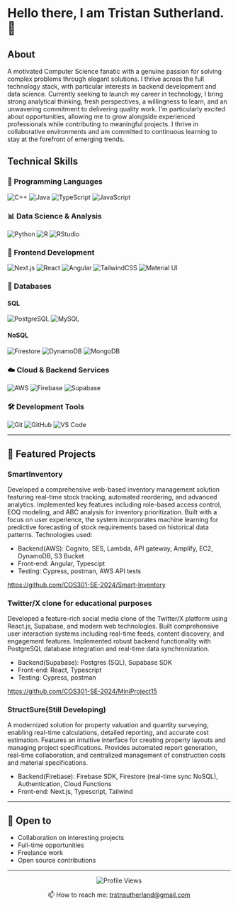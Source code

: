 # Hello there, I am Tristan Sutherland.👋 

## About 
A motivated Computer Science fanatic with a genuine passion for solving complex problems through elegant solutions. I thrive across the full technology stack, with particular interests in backend development and data science. Currently seeking to launch my career in technology, I bring strong analytical thinking, fresh perspectives, a willingness to learn, and an unwavering commitment to delivering quality work. I'm particularly excited about opportunities, allowing me to grow alongside experienced professionals while contributing to meaningful projects. I thrive in collaborative environments and am committed to continuous learning to stay at the forefront of emerging trends.

## Technical Skills 
### 🔧 Programming Languages
![C++](https://img.shields.io/badge/C++-00599C?style=for-the-badge&logo=cplusplus&logoColor=white)
![Java](https://img.shields.io/badge/Java-ED8B00?style=for-the-badge&logo=oracle&logoColor=white)
![TypeScript](https://img.shields.io/badge/TypeScript-3178C6?style=for-the-badge&logo=typescript&logoColor=white)
![JavaScript](https://img.shields.io/badge/JavaScript-F7DF1E?style=for-the-badge&logo=javascript&logoColor=black)

### 📊 Data Science & Analysis
![Python](https://img.shields.io/badge/Python-3776AB?style=for-the-badge&logo=python&logoColor=white)
![R](https://img.shields.io/badge/R-276DC3?style=for-the-badge&logo=r&logoColor=white)
![RStudio](https://img.shields.io/badge/RStudio-75AADB?style=for-the-badge&logo=rstudio&logoColor=white)

### 🎨 Frontend Development
![Next.js](https://img.shields.io/badge/Next.js-000000?style=for-the-badge&logo=nextdotjs&logoColor=white)
![React](https://img.shields.io/badge/React-61DAFB?style=for-the-badge&logo=react&logoColor=black)
![Angular](https://img.shields.io/badge/Angular-DD0031?style=for-the-badge&logo=angular&logoColor=white)
![TailwindCSS](https://img.shields.io/badge/Tailwind-06B6D4?style=for-the-badge&logo=tailwindcss&logoColor=white)
![Material UI](https://img.shields.io/badge/MUI-007FFF?style=for-the-badge&logo=mui&logoColor=white)

### 💾 Databases
#### SQL
![PostgreSQL](https://img.shields.io/badge/PostgreSQL-4169E1?style=for-the-badge&logo=postgresql&logoColor=white)
![MySQL](https://img.shields.io/badge/MySQL-4479A1?style=for-the-badge&logo=mysql&logoColor=white)

#### NoSQL
![Firestore](https://img.shields.io/badge/Firestore-FFCA28?style=for-the-badge&logo=firebase&logoColor=black)
![DynamoDB](https://img.shields.io/badge/DynamoDB-4053D6?style=for-the-badge&logo=amazondynamodb&logoColor=white)
![MongoDB](https://img.shields.io/badge/MongoDB-47A248?style=for-the-badge&logo=mongodb&logoColor=white)

### ☁️ Cloud & Backend Services
![AWS](https://img.shields.io/badge/AWS-232F3E?style=for-the-badge&logo=amazonaws&logoColor=white)
![Firebase](https://img.shields.io/badge/Firebase-FFCA28?style=for-the-badge&logo=firebase&logoColor=black)
![Supabase](https://img.shields.io/badge/Supabase-3ECF8E?style=for-the-badge&logo=supabase&logoColor=white)

### 🛠️ Development Tools
![Git](https://img.shields.io/badge/Git-F05032?style=for-the-badge&logo=git&logoColor=white)
![GitHub](https://img.shields.io/badge/GitHub-181717?style=for-the-badge&logo=github&logoColor=white)
![VS Code](https://img.shields.io/badge/VS_Code-007ACC?style=for-the-badge&logo=visualstudiocode&logoColor=white)

---

## 🌟 Featured Projects
### SmartInventory
Developed a comprehensive web-based inventory management solution featuring real-time stock tracking, automated reordering, and advanced analytics. Implemented key features including role-based access control, EOQ modeling, and ABC analysis for inventory prioritization. Built with a focus on user experience, the system incorporates machine learning for predictive forecasting of stock requirements based on historical data patterns.
Technologies used:
- Backend(AWS): Cognito, SES, Lambda, API gateway, Amplify, EC2, DynamoDB, S3 Bucket
- Front-end: Angular, Typescipt
- Testing: Cypress, postman, AWS API tests

https://github.com/COS301-SE-2024/Smart-Inventory
  
### Twitter/X clone for educational purposes
Developed a feature-rich social media clone  of the Twitter/X platform using React.js, Supabase, and modern web technologies. Built comprehensive user interaction systems including real-time feeds, content discovery, and engagement features. Implemented robust backend functionality with PostgreSQL database integration and real-time data synchronization.
- Backend(Supabase): Postgres (SQL), Supabase SDK
- Front-end: React, Typescript
- Testing: Cypress, postman
  
https://github.com/COS301-SE-2024/MiniProject15
  
### StructSure(Still Developing)
A modernized solution for property valuation and quantity surveying, enabling real-time calculations, detailed reporting, and accurate cost estimation. Features an intuitive interface for creating property layouts and managing project specifications. Provides automated report generation, real-time collaboration, and centralized management of construction costs and material specifications. 
- Backend(Firebase): Firebase SDK, Firestore (real-time sync NoSQL), Authentication, Cloud Functions
- Front-end: Next.js, Typescript, Tailwind

---

## 🤝 Open to
- Collaboration on interesting projects
- Full-time opportunities
- Freelance work
- Open source contributions

---

<div align="center">
  
  ![Profile Views](https://komarev.com/ghpvc/?username=TristanSutherland&color=blueviolet&style=flat-square)
  
  📫 How to reach me: [trstnsutherland@gmail.com](mailto:trstnsutherland@gmail.com)
  
</div>
